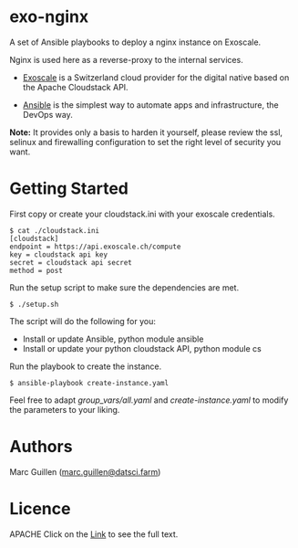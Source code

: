exo-nginx
=======

A set of Ansible playbooks to deploy a nginx instance on Exoscale.

Nginx is used here as a reverse-proxy to the internal services.

- [Exoscale](https://www.exoscale.ch/) is a Switzerland cloud provider for the digital native based on the Apache Cloudstack API.

- [Ansible](https://www.ansible.com/) is the simplest way to automate apps and infrastructure, the DevOps way.

**Note:** It provides only a basis to harden it yourself, please review the ssl, selinux and firewalling configuration to set the right level of security you want.


Getting Started
=======

First copy or create your cloudstack.ini with your exoscale credentials.

```
$ cat ./cloudstack.ini
[cloudstack]
endpoint = https://api.exoscale.ch/compute
key = cloudstack api key
secret = cloudstack api secret
method = post
```

Run the setup script to make sure the dependencies are met.
```
$ ./setup.sh
```

The script will do the following for you:
- Install or update Ansible, python module ansible
- Install or update your python cloudstack API, python module cs

Run the playbook to create the instance.
```
$ ansible-playbook create-instance.yaml
```

Feel free to adapt *group_vars/all.yaml* and *create-instance.yaml* to modify the parameters to your liking.


Authors
=======
Marc Guillen (marc.guillen@datsci.farm)

Licence
=======
APACHE
Click on the [Link](LICENSE) to see the full text.
